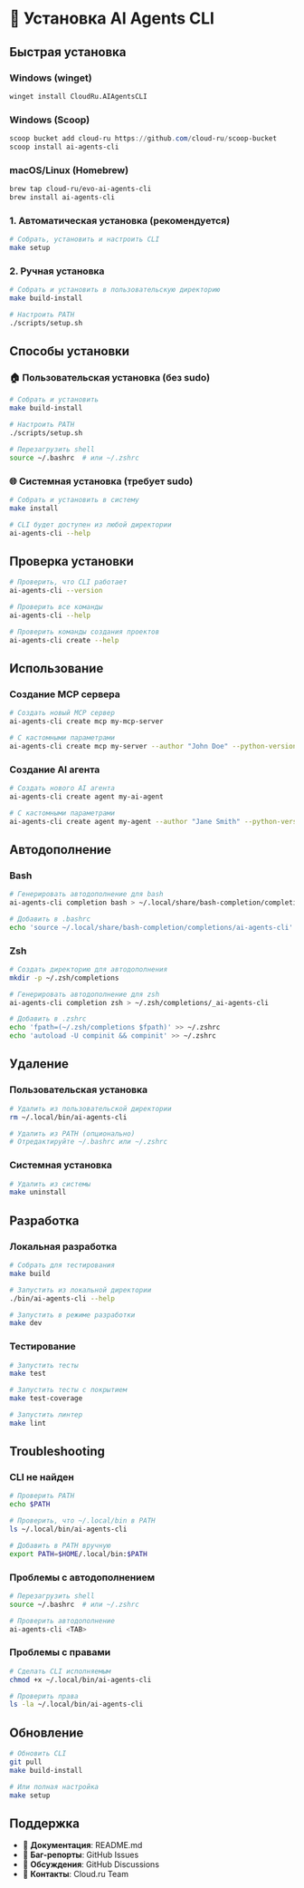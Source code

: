 # 🚀 Установка AI Agents CLI

## Быстрая установка

### Windows (winget)
```bash
winget install CloudRu.AIAgentsCLI
```

### Windows (Scoop)
```powershell
scoop bucket add cloud-ru https://github.com/cloud-ru/scoop-bucket
scoop install ai-agents-cli
```

### macOS/Linux (Homebrew)
```bash
brew tap cloud-ru/evo-ai-agents-cli
brew install ai-agents-cli
```

### 1. Автоматическая установка (рекомендуется)
```bash
# Собрать, установить и настроить CLI
make setup
```

### 2. Ручная установка
```bash
# Собрать и установить в пользовательскую директорию
make build-install

# Настроить PATH
./scripts/setup.sh
```

## Способы установки

### 🏠 Пользовательская установка (без sudo)
```bash
# Собрать и установить
make build-install

# Настроить PATH
./scripts/setup.sh

# Перезагрузить shell
source ~/.bashrc  # или ~/.zshrc
```

### 🌐 Системная установка (требует sudo)
```bash
# Собрать и установить в систему
make install

# CLI будет доступен из любой директории
ai-agents-cli --help
```

## Проверка установки

```bash
# Проверить, что CLI работает
ai-agents-cli --version

# Проверить все команды
ai-agents-cli --help

# Проверить команды создания проектов
ai-agents-cli create --help
```

## Использование

### Создание MCP сервера
```bash
# Создать новый MCP сервер
ai-agents-cli create mcp my-mcp-server

# С кастомными параметрами
ai-agents-cli create mcp my-server --author "John Doe" --python-version "3.11"
```

### Создание AI агента
```bash
# Создать нового AI агента
ai-agents-cli create agent my-ai-agent

# С кастомными параметрами
ai-agents-cli create agent my-agent --author "Jane Smith" --python-version "3.10"
```

## Автодополнение

### Bash
```bash
# Генерировать автодополнение для bash
ai-agents-cli completion bash > ~/.local/share/bash-completion/completions/ai-agents-cli

# Добавить в .bashrc
echo 'source ~/.local/share/bash-completion/completions/ai-agents-cli' >> ~/.bashrc
```

### Zsh
```bash
# Создать директорию для автодополнения
mkdir -p ~/.zsh/completions

# Генерировать автодополнение для zsh
ai-agents-cli completion zsh > ~/.zsh/completions/_ai-agents-cli

# Добавить в .zshrc
echo 'fpath=(~/.zsh/completions $fpath)' >> ~/.zshrc
echo 'autoload -U compinit && compinit' >> ~/.zshrc
```

## Удаление

### Пользовательская установка
```bash
# Удалить из пользовательской директории
rm ~/.local/bin/ai-agents-cli

# Удалить из PATH (опционально)
# Отредактируйте ~/.bashrc или ~/.zshrc
```

### Системная установка
```bash
# Удалить из системы
make uninstall
```

## Разработка

### Локальная разработка
```bash
# Собрать для тестирования
make build

# Запустить из локальной директории
./bin/ai-agents-cli --help

# Запустить в режиме разработки
make dev
```

### Тестирование
```bash
# Запустить тесты
make test

# Запустить тесты с покрытием
make test-coverage

# Запустить линтер
make lint
```

## Troubleshooting

### CLI не найден
```bash
# Проверить PATH
echo $PATH

# Проверить, что ~/.local/bin в PATH
ls ~/.local/bin/ai-agents-cli

# Добавить в PATH вручную
export PATH=$HOME/.local/bin:$PATH
```

### Проблемы с автодополнением
```bash
# Перезагрузить shell
source ~/.bashrc  # или ~/.zshrc

# Проверить автодополнение
ai-agents-cli <TAB>
```

### Проблемы с правами
```bash
# Сделать CLI исполняемым
chmod +x ~/.local/bin/ai-agents-cli

# Проверить права
ls -la ~/.local/bin/ai-agents-cli
```

## Обновление

```bash
# Обновить CLI
git pull
make build-install

# Или полная настройка
make setup
```

## Поддержка

- 📖 **Документация**: README.md
- 🐛 **Баг-репорты**: GitHub Issues
- 💬 **Обсуждения**: GitHub Discussions
- 📧 **Контакты**: Cloud.ru Team

